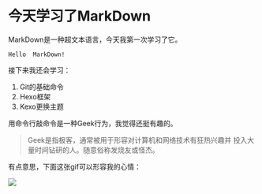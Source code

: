 # 今天学习了MarkDown
MarkDown是一种超文本语言，今天我第一次学习了它。
```
Hello  MarkDown!
```
接下来我还会学习：
1. Git的基础命令
2. Hexo框架
3. Kexo更换主题 

用命令行敲命令是一种Geek行为，我觉得还挺有趣的。

>Geek是指极客，通常被用于形容对计算机和网络技术有狂热兴趣并
>投入大量时间钻研的人。随意俗称发烧友或怪杰。

有点意思，下面这张gif可以形容我的心情：

![](https://qgt-style.oss-cn-hangzhou.aliyuncs.com/newcoursep4/g1/g1-2-2/tenor.gif)

